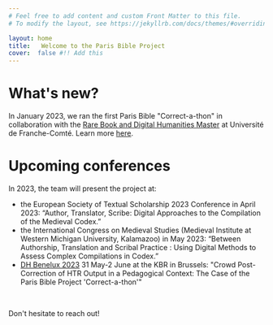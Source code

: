 ```yaml
---
# Feel free to add content and custom Front Matter to this file.
# To modify the layout, see https://jekyllrb.com/docs/themes/#overriding-theme-defaults

layout: home
title:   Welcome to the Paris Bible Project
cover:  false #!! Add this
---
```


<base target="_blank">


# What's new?

In January 2023, we ran the first Paris Bible "Correct-a-thon" in collaboration with the [Rare Book and Digital Humanities Master](https://rare-book-and-digital-humanities.ubfc.fr/presentation/) at Université de Franche-Comté. Learn more [here](https://parisbible.github.io/challenge/).


# Upcoming conferences

In 2023, the team will present the project at:

- the European Society of Textual Scholarship 2023 Conference in April 2023: “Author, Translator, Scribe: Digital Approaches to the Compilation of the Medieval Codex.” 
- the International Congress on Medieval Studies (Medieval Institute at Western Michigan University, Kalamazoo) in May 2023: “Between Authorship, Translation and Scribal Practice : Using Digital Methods to Assess Complex Compilations in Codex.”
- [DH Benelux 2023](https://2023.dhbenelux.org/) 31 May-2 June at the KBR in Brussels: "Crowd Post-Correction of HTR Output in a Pedagogical Context: The Case of the Paris Bible Project 'Correct-a-thon'"

<br>

Don't hesitate to reach out!
